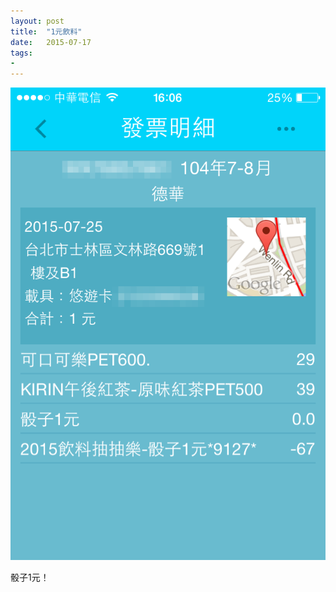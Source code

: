 ```yaml
---
layout: post
title:  "1元飲料"
date:   2015-07-17
tags:
- 
---
```

![lucky dice](/media/2015-07-17-lucky-dice.png)

骰子1元！